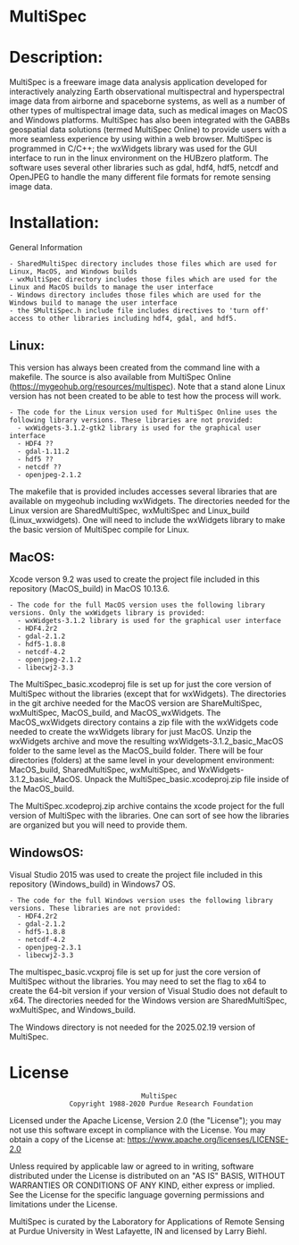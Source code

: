 # MultiSpec

# Description: 
MultiSpec is a freeware image data analysis application developed for interactively analyzing Earth observational multispectral and hyperspectral image data from airborne and spaceborne systems, as well as a number of other types of multispectral image data, such as medical images on MacOS and Windows platforms. MultiSpec has also been integrated with the GABBs geospatial data solutions (termed MultiSpec Online) to provide users with a more seamless experience by using within a web browser. MultiSpec is programmed in C/C++; the wxWidgets library was used for the GUI interface to run in the linux environment on the HUBzero platform. The software uses several other libraries such as gdal, hdf4, hdf5, netcdf and OpenJPEG to handle the many different file formats for remote sensing image data. 
# Installation:
  General Information
  
    - SharedMultiSpec directory includes those files which are used for Linux, MacOS, and Windows builds
    - wxMultiSpec directory includes those files which are used for the Linux and MacOS builds to manage the user interface
    - Windows directory includes those files which are used for the Windows build to manage the user interface
    - the SMultiSpec.h include file includes directives to 'turn off' access to other libraries including hdf4, gdal, and hdf5.
  
## Linux: 
This version has always been created from the command line with a makefile. The source is also available from MultiSpec Online (https://mygeohub.org/resources/multispec). Note that a stand alone Linux version has not been created to be able to test how the process will work.
  
    - The code for the Linux version used for MultiSpec Online uses the following library versions. These libraries are not provided:
      - wxWidgets-3.1.2-gtk2 library is used for the graphical user interface
      - HDF4 ??
      - gdal-1.11.2
      - hdf5 ??
      - netcdf ??
      - openjpeg-2.1.2
  
  The makefile that is provided includes accesses several libraries that are available on mygeohub including wxWidgets. The directories needed for the Linux version are SharedMultiSpec, wxMultiSpec and Linux_build (Linux_wxwidgets). One will need to include the wxWidgets library to make the basic version of MultiSpec compile for Linux.
  
## MacOS: 
Xcode verson 9.2 was used to create the project file included in this repository (MacOS_build) in MacOS 10.13.6.
  
    - The code for the full MacOS version uses the following library versions. Only the wxWidgets library is provided:
      - wxWidgets-3.1.2 library is used for the graphical user interface
      - HDF4.2r2
      - gdal-2.1.2
      - hdf5-1.8.8
      - netcdf-4.2
      - openjpeg-2.1.2
      - libecwj2-3.3
  
  The MultiSpec_basic.xcodeproj file is set up for just the core version of MultiSpec without the libraries (except that for  wxWidgets). The directories in the git archive needed for the MacOS version are ShareMultiSpec, wxMultiSpec, MacOS_build, and MacOS_wxWidgets. The MacOS_wxWidgets directory contains a zip file with the wxWidgets code needed to create the wxWidgets library for just MacOS. Unzip the wxWidgets archive and move the resulting wxWidgets-3.1.2_basic_MacOS folder to the same level as the MacOS_build folder. There will be four directories (folders) at the same level in your development environment: MacOS_build, SharedMultiSpec, wxMultiSpec, and WxWidgets-3.1.2_basic_MacOS. Unpack the MultiSpec_basic.xcodeproj.zip file inside of the MacOS_build.
  
  The MultiSpec.xcodeproj.zip archive contains the xcode project for the full version of MultiSpec with the libraries. One can sort of see how the libraries are organized but you will need to provide them.  
  
## WindowsOS: 
Visual Studio 2015 was used to create the project file included in this repository (Windows_build) in Windows7 OS.
  
    - The code for the full Windows version uses the following library versions. These libraries are not provided:
      - HDF4.2r2
      - gdal-2.1.2
      - hdf5-1.8.8
      - netcdf-4.2
      - openjpeg-2.3.1
      - libecwj2-3.3
       
  The multispec_basic.vcxproj file is set up for just the core version of MultiSpec without the libraries. You may need to set the flag to x64 to create the 64-bit version if your version of Visual Studio does not default to x64. The directories needed for the Windows version are SharedMultiSpec, wxMultiSpec, and Windows_build.

The Windows directory is not needed for the 2025.02.19 version of MultiSpec.
  
# License

                                     MultiSpec
                   Copyright 1988-2020 Purdue Research Foundation

 Licensed under the Apache License, Version 2.0 (the "License"); you may not use
 this software except in compliance with the License. You may obtain a copy of the
 License at:  https://www.apache.org/licenses/LICENSE-2.0

 Unless required by applicable law or agreed to in writing, software distributed
 under the License is distributed on an "AS IS" BASIS, WITHOUT WARRANTIES OR
 CONDITIONS OF ANY KIND, either express or implied. See the License for the specific
 language governing permissions and limitations under the License.

 MultiSpec is curated by the Laboratory for Applications of Remote Sensing at
 Purdue University in West Lafayette, IN and licensed by Larry Biehl.
